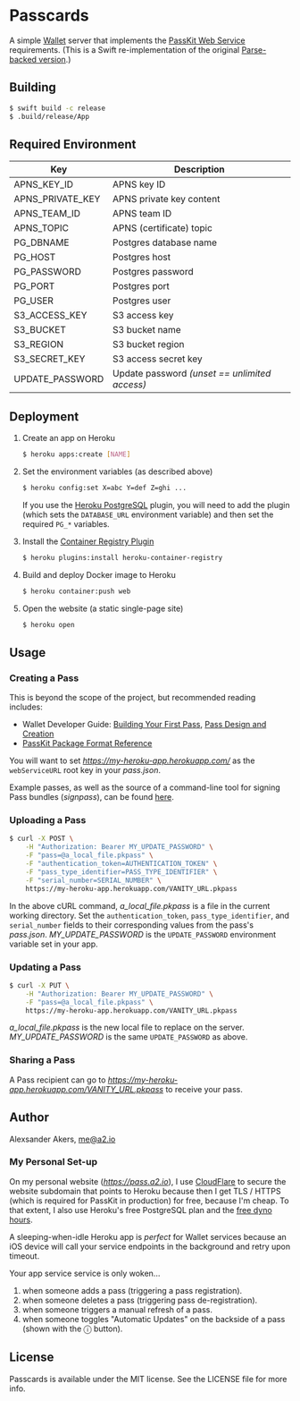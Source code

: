 # Passcards

A simple [Wallet](https://developer.apple.com/wallet/) server that implements the [PassKit Web Service](https://developer.apple.com/library/content/documentation/PassKit/Reference/PassKit_WebService/WebService.html) requirements. (This is a Swift re-implementation of the original [Parse-backed version](https://github.com/a2/passcards-parse).)

## Building

```sh
$ swift build -c release
$ .build/release/App
```

## Required Environment

| Key | Description |
| --- | ----------- |
| APNS_KEY_ID | APNS key ID |
| APNS_PRIVATE_KEY | APNS private key content |
| APNS_TEAM_ID | APNS team ID |
| APNS_TOPIC | APNS (certificate) topic |
| PG_DBNAME | Postgres database name |
| PG_HOST | Postgres host |
| PG_PASSWORD | Postgres password |
| PG_PORT | Postgres port |
| PG_USER | Postgres user |
| S3_ACCESS_KEY | S3 access key |
| S3_BUCKET | S3 bucket name |
| S3_REGION | S3 bucket region |
| S3_SECRET_KEY | S3 access secret key |
| UPDATE_PASSWORD | Update password *(unset == unlimited access)* |

## Deployment

1. Create an app on Heroku

    ```sh
    $ heroku apps:create [NAME]
    ```

2. Set the environment variables (as described above)

    ```sh
    $ heroku config:set X=abc Y=def Z=ghi ...
    ```

    If you use the [Heroku PostgreSQL](https://devcenter.heroku.com/articles/heroku-postgresql) plugin, you will need to add the plugin (which sets the `DATABASE_URL` environment variable) and then set the required `PG_*` variables.

3. Install the [Container Registry Plugin](https://devcenter.heroku.com/articles/container-registry-and-runtime)

    ```sh
    $ heroku plugins:install heroku-container-registry
    ```

4. Build and deploy Docker image to Heroku

    ```sh
    $ heroku container:push web
    ```

5. Open the website (a static single-page site)

    ```sh
    $ heroku open
    ```

## Usage

### Creating a Pass

This is beyond the scope of the project, but recommended reading includes:

- Wallet Developer Guide: [Building Your First Pass](https://developer.apple.com/library/content/documentation/UserExperience/Conceptual/PassKit_PG/YourFirst.html#//apple_ref/doc/uid/TP40012195-CH2-SW1), [Pass Design and Creation](https://developer.apple.com/library/content/documentation/UserExperience/Conceptual/PassKit_PG/Creating.html#//apple_ref/doc/uid/TP40012195-CH4-SW1)
- [PassKit Package Format Reference](https://developer.apple.com/library/content/documentation/UserExperience/Reference/PassKit_Bundle/Chapters/Introduction.html)

You will want to set _https://my-heroku-app.herokuapp.com/_ as the `webServiceURL` root key in your _pass.json_.

Example passes, as well as the source of a command-line tool for signing Pass bundles (_signpass_), can be found [here](https://developer.apple.com/services-account/download?path=/iOS/Wallet_Support_Materials/WalletCompanionFiles.zip).

### Uploading a Pass

```sh
$ curl -X POST \
    -H "Authorization: Bearer MY_UPDATE_PASSWORD" \
    -F "pass=@a_local_file.pkpass" \
    -F "authentication_token=AUTHENTICATION_TOKEN" \
    -F "pass_type_identifier=PASS_TYPE_IDENTIFIER" \
    -F "serial_number=SERIAL_NUMBER" \
    https://my-heroku-app.herokuapp.com/VANITY_URL.pkpass
```

In the above cURL command, _a_local_file.pkpass_ is a file in the current working directory. Set the `authentication_token`, `pass_type_identifier`, and `serial_number` fields to their corresponding values from the pass's _pass.json_. _MY_UPDATE_PASSWORD_ is the `UPDATE_PASSWORD` environment variable set in your app.

### Updating a Pass

```sh
$ curl -X PUT \
    -H "Authorization: Bearer MY_UPDATE_PASSWORD" \
    -F "pass=@a_local_file.pkpass" \
    https://my-heroku-app.herokuapp.com/VANITY_URL.pkpass
```

_a_local_file.pkpass_ is the new local file to replace on the server. _MY_UPDATE_PASSWORD_ is the same `UPDATE_PASSWORD` as above.

### Sharing a Pass

A Pass recipient can go to *https://my-heroku-app.herokuapp.com/VANITY_URL.pkpass* to receive your pass.

## Author

Alexsander Akers, me@a2.io

### My Personal Set-up

On my personal website (*https://pass.a2.io*), I use [CloudFlare](https://www.cloudflare.com) to secure the website subdomain that points to Heroku because then I get TLS / HTTPS (which is required for PassKit in production) for free, because I'm cheap. To that extent, I also use Heroku's free PostgreSQL plan and the [free dyno hours](https://devcenter.heroku.com/articles/free-dyno-hours).

A sleeping-when-idle Heroku app is *perfect* for Wallet services because an iOS device will call your service endpoints in the background and retry upon timeout.

Your app service service is only woken...

1. when someone adds a pass (triggering a pass registration).
2. when someone deletes a pass (triggering pass de-registration).
3. when someone triggers a manual refresh of a pass.
4. when someone toggles "Automatic Updates" on the backside of a pass (shown with the ⓘ button).

## License

Passcards is available under the MIT license. See the LICENSE file for more info.
